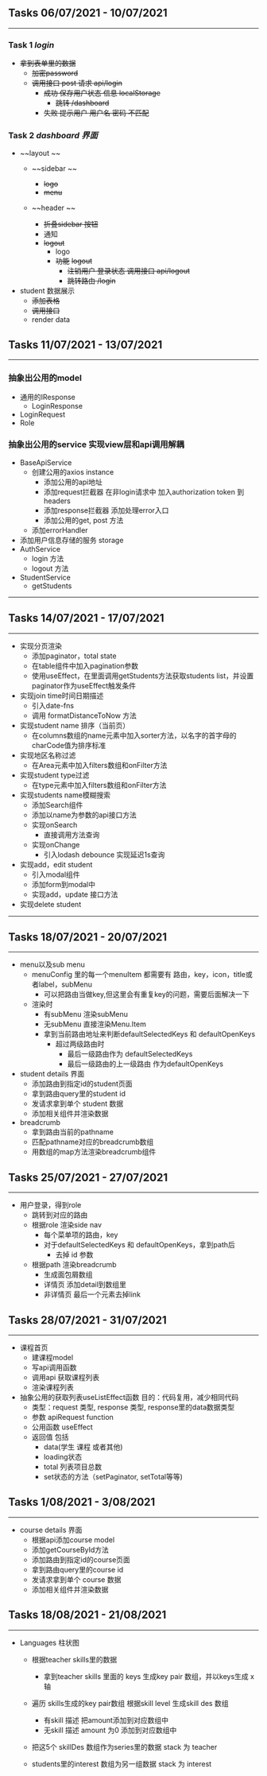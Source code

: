 ## Tasks 06/07/2021 - 10/07/2021
---
### Task 1 *login* 

-  ~~拿到表单里的数据~~
    -   ~~加密password~~
    -   ~~调用接口 post 请求 api/login~~ 
        -   ~~成功 保存用户状态 信息 localStorage~~
            - ~~跳转 /dashboard~~
        -   ~~失败 提示用户 用户名 密码 不匹配~~

### Task 2 *dashboard 界面*
-  ~~layout ~~
    -  ~~sidebar ~~
        - ~~logo~~
        - ~~menu~~
        
    -  ~~header ~~
        - ~~折叠sidebar 按钮~~
        - 通知 
        - ~~logout~~
            - logo
            - ~~功能~~
                ~~logout~~ 
                -  ~~注销用户 登录状态 调用接口 api/logout~~
                -  ~~跳转路由  /login~~
-  student 数据展示
    - ~~添加表格~~
    - ~~调用接口~~
    - render data 

## Tasks 11/07/2021 - 13/07/2021
---
### 抽象出公用的model
- 通用的IResponse
    - LoginResponse
- LoginRequest
- Role
### 抽象出公用的service 实现view层和api调用解耦
- BaseApiService
    - 创建公用的axios instance
        - 添加公用的api地址
        - 添加request拦截器 在非login请求中 加入authorization token 到 headers
        - 添加response拦截器 添加处理error入口
        - 添加公用的get, post 方法
    - 添加errorHandler
- 添加用户信息存储的服务 storage
- AuthService
    - login 方法
    - logout 方法
- StudentService
    - getStudents
---

## Tasks 14/07/2021 - 17/07/2021
---
- 实现分页渲染
    - 添加paginator，total state
    - 在table组件中加入pagination参数
    - 使用useEffect，在里面调用getStudents方法获取students list，并设置paginator作为useEffect触发条件
- 实现join time时间日期描述
    - 引入date-fns
    - 调用 formatDistanceToNow 方法 
- 实现student name 排序（当前页）
    - 在columns数组的name元素中加入sorter方法，以名字的首字母的charCode值为排序标准
- 实现地区名称过滤
    - 在Area元素中加入filters数组和onFilter方法
- 实现student type过滤
    - 在type元素中加入filters数组和onFilter方法
- 实现students name模糊搜索
    - 添加Search组件
    - 添加以name为参数的api接口方法
    - 实现onSearch
        - 直接调用方法查询
    - 实现onChange
        - 引入lodash debounce 实现延迟1s查询
- 实现add，edit student
    - 引入modal组件
    - 添加form到modal中
    - 实现add，update 接口方法
- 实现delete student
---

## Tasks 18/07/2021 - 20/07/2021
---
- menu以及sub menu
    - menuConfig 里的每一个menuItem 都需要有 路由，key，icon，title或者label，subMenu
        - 可以把路由当做key,但这里会有重复key的问题，需要后面解决一下
    - 渲染时 
        - 有subMenu 渲染subMenu
        - 无subMenu 直接渲染Menu.Item
        - 拿到当前路由地址来判断defaultSelectedKeys 和 defaultOpenKeys
            - 超过两级路由时
                - 最后一级路由作为 defaultSelectedKeys
                - 最后一级路由的上一级路由 作为defaultOpenKeys
- student details 界面
    - 添加路由到指定id的student页面
    - 拿到路由query里的student id
    - 发请求拿到单个 student 数据
    - 添加相关组件并渲染数据
- breadcrumb
    - 拿到路由当前的pathname
    - 匹配pathname对应的breadcrumb数组
    - 用数组的map方法渲染breadcrumb组件

## Tasks 25/07/2021 - 27/07/2021
---
- 用户登录，得到role
    - 跳转到对应的路由
    - 根据role 渲染side nav
      - 每个菜单项的路由，key
      - 对于defaultSelectedKeys 和 defaultOpenKeys，拿到path后
        - 去掉 id 参数
    - 根据path 渲染breadcrumb
      - 生成面包屑数组
      - 详情页 添加detail到数组里
      - 非详情页 最后一个元素去掉link

## Tasks 28/07/2021 - 31/07/2021
---
- 课程首页
  - 建课程model
  - 写api调用函数
  - 调用api 获取课程列表
  - 渲染课程列表
- 抽象公用的获取列表useListEffect函数  目的：代码复用，减少相同代码
    - 类型：request 类型, response 类型, response里的data数据类型
    - 参数 apiRequest function
    - 公用函数 useEffect
    - 返回值 包括 
        - data(学生 课程 或者其他)
        - loading状态
        - total 列表项目总数
        - set状态的方法（setPaginator, setTotal等等)
## Tasks 1/08/2021 - 3/08/2021
---
- course details 界面
    - 根据api添加course model
    - 添加getCourseById方法
    - 添加路由到指定id的course页面
    - 拿到路由query里的course id
    - 发请求拿到单个 course 数据
    - 添加相关组件并渲染数据

## Tasks 18/08/2021 - 21/08/2021
---
- Languages 柱状图
    
    - 根据teacher skills里的数据
        - 拿到teacher skills 里面的 keys 生成key pair 数组，并以keys生成 x轴
    - 遍历 skills生成的key pair数组 根据skill level 生成skill des 数组
        - 有skill 描述 把amount添加到对应数组中
        - 无skill 描述 amount 为0 添加到对应数组中
    - 把这5个 skillDes 数组作为series里的数据 stack 为 teacher

    - students里的interest 数组为另一组数据 stack 为 interest